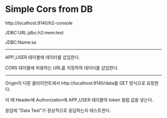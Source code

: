 # Simple Cors from DB

http://localhost:9140/h2-console

JDBC:URL:jdbc:h2:mem:test

JDBC:Name:sa

---

APP_USER 테이블에 데이터를 삽입한다.

CORS 테이블에 허용하는 URL를 지정하여 데이터를 삽입한다.

---

Origin이 다른 클라이언트에서 http://localhost:9140/data를 GET 방식으로 요청한다.

이 때 Header에 Authorization에 APP_USER 테이블의 token 컬럼 값을 넣는다.

응답에 "Data Test"가 정상적으로 응답하는지 테스트한다.